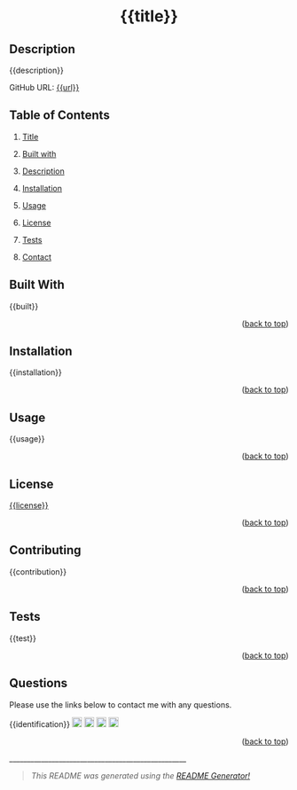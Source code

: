 <div id="top"></div>

<center>

# {{title}} <a name="title"></a><br>

</center>

## Description <a name="description"></a>

{{description}}

GitHub URL: [{{url}}]({{url}})

## Table of Contents
1. [Title](#title)

2. [Built with](#Built)

3. [Description](#description)

4. [Installation](#installation)

5. [Usage](#usage)

6. [License](#license)

7. [Tests](#tests)

8. [Contact](#contact)


## Built With <a name="Built"></a>
{{built}}

<p align="right">(<a href="#top">back to top</a>)</p>

## Installation <a name="installation"></a>
{{installation}} 

<p align="right">(<a href="#top">back to top</a>)</p>

## Usage <a name="usage"></a>
{{usage}}

<p align="right">(<a href="#top">back to top</a>)</p>

## License <a name="license"></a>
[{{license}}](https://choosealicense.com/licenses/{{licenseLowerCase}})

<p align="right">(<a href="#top">back to top</a>)</p>

## Contributing <a name="contributing"></a>
{{contribution}}

<p align="right">(<a href="#top">back to top</a>)</p>

## Tests <a name="tests"></a>
{{test}}

<p align="right">(<a href="#top">back to top</a>)</p>

## Questions <a name="questions"></a>

Please use the links below to contact me with any questions.

{{identification}} [<img src="https://github.com/gauravghongde/social-icons/blob/9d939e1c5b7ea4a24ac39c3e4631970c0aa1b920/PNG/White/Twitter_white.png" width="18">][5] [<img src="https://github.com/gauravghongde/social-icons/blob/9d939e1c5b7ea4a24ac39c3e4631970c0aa1b920/PNG/White/Outlook_white.png" width="18">][6] [<img src="https://github.com/gauravghongde/social-icons/blob/9d939e1c5b7ea4a24ac39c3e4631970c0aa1b920/PNG/White/Github_white.png" width="18">][7] [<img src="https://github.com/gauravghongde/social-icons/blob/9d939e1c5b7ea4a24ac39c3e4631970c0aa1b920/PNG/White/LinkedIN_white.png" width="18">][8]

[5]: {{twitter}}
[6]: {{email}}
[7]: {{github-link}}
[8]: {{linkedin}}

<p align="right">(<a href="#top">back to top</a>)</p>
__________________________________________________

> *This README was generated using the [README Generator!](https://github.com/Beefs4000/Read-me)*